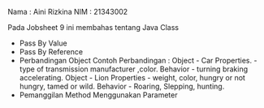 Nama : Aini Rizkina
NIM : 21343002

Pada Jobsheet 9 ini membahas tentang Java Class
- Pass By Value
- Pass By Reference
- Perbandingan Object
 Contoh Perbandingan : Object - Car Properties. - type of transmission manufacturer ,color. Behavior - turning braking accelerating.
 Object - Lion Properties - weight, color, hungry or not hungry, tamed or wild. Behavior - Roaring, Slepping, hunting.
- Pemanggilan Method Menggunakan Parameter

